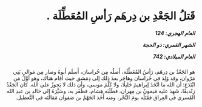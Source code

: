 <h1 dir="rtl">قَتلُ الجَعْدِ بن دِرهَم رَأسِ المُعَطِّلَة .</h1>

<h5 dir="rtl">العام الهجري:  124

الشهر القمري: ذو الحجة

العام الميلادي: 742</h5>

<p dir="rtl">هو الجَعْدُ بن دِرهَم، رَأسُ المُعَطِّلَة، أَصلُه مِن خُراسان، أَسلَم أَبوهُ وصار مِن مَوالي بَنِي مَرْوان، وقد وُلِدَ في خُراسان وهاجَر بعدَ ذلك إلى دِمَشق حيث أقام هناك، وهو أوَّلُ مَن ابْتَدَع: أن الله ما اتَّخَذَ إبراهيمَ خَليلًا، ولا كَلَّمَ موسى، وأن ذلك لا يَجوزُ على الله. كان الجَعْدُ زِنْديقًا، شَهِدَ عليه مَيمونُ بن مِهران، فطَلَبَه هِشام، فظَفَر به، وسَيَّرَهُ إلى خالدِ بن عبدِ الله القَسري في العِراق فقَتَلَه يومَ النَّحْر، ومنه أَخَذ الجَهْمُ بن صَفوان مَقالَتَه في التَّعطيل.</p></br>
